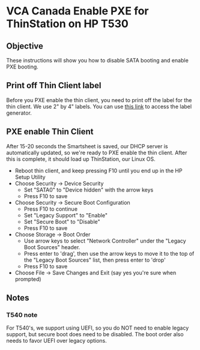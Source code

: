 # VCA Canada Enable PXE for ThinStation on HP T530

## Objective

These instructions will show you how to disable SATA booting and enable PXE booting. 

## Print off Thin Client label

Before you PXE enable the thin client, you need to print off the label for the thin client. We use 2" by 4" labels. You can use [this link](https://thinstation-inventory.vcacanada.com/) to access the label generator.

## PXE enable Thin Client

After 15-20 seconds the Smartsheet is saved, our DHCP server is automatically updated, so we're ready to PXE enable the thin client. After this is complete, it should load up ThinStation, our Linux OS.

* Reboot thin client, and keep pressing F10 until you end up in the HP Setup Utility
* Choose Security -> Device Security
  * Set "SATA0" to "Device hidden" with the arrow keys
  * Press F10 to save
* Choose Security -> Secure Boot Configuration
  * Press F10 to continue
  * Set "Legacy Support" to "Enable"
  * Set "Secure Boot" to "Disable"
  * Press F10 to save
* Choose Storage -> Boot Order
  * Use arrow keys to select "Network Controller" under the "Legacy Boot Sources" header.
  * Press enter to 'drag', then use the arrow keys to move it to the top of the "Legacy Boot Sources" list, then press enter to 'drop'
  * Press F10 to save
* Choose File -> Save Changes and Exit (say yes you're sure when prompted)

## Notes

### T540 note

For T540's, we support using UEFI, so you do NOT need to enable legacy support, but secure boot does need to be disabled. The boot order also needs to favor UEFI over legacy options. 

